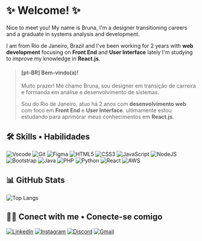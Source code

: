 # ✨ Welcome! ✨
Nice to meet you! My name is Bruna, I'm a designer transitioning careers and a graduate in systems analysis and development.

I am from Rio de Janeiro, Brazil and I've been working for 2 years with **web development** focusing on **Front End** and **User Interface** lately I'm studying to improve my knowledge in **React.js**.

> #### [pt-BR] Bem-vindo(a)!
> Muito prazer! Me chamo Bruna, sou designer em transição de carreira e formanda em análise e desenvolvimento de sistemas.
> >
> Sou do Rio de Janeiro, atuo há 2 anos com **desenvolvimento web** com foco em **Front End** e **User Interface**. ultimamente estou estudando para aprimorar meus conhecimentos em **React.js**.

## 🛠️ Skills • Habilidades 
![Vscode](https://img.shields.io/badge/Vscode-007ACC?style=for-the-badge&logo=vscode&logoColor=white)
![Git](https://img.shields.io/badge/GIT-E44C30?style=for-the-badge&logo=git&logoColor=white)
![Figma](https://img.shields.io/badge/Figma-696969?style=for-the-badge&logo=figma&logoColor=figma)
![HTML5](https://img.shields.io/badge/HTML5-E34F26?style=for-the-badge&logo=html5&logoColor=white)
![CSS3](https://img.shields.io/badge/CSS3-1572B6?style=for-the-badge&logo=css3&logoColor=white)
![JavaScript](https://img.shields.io/badge/JavaScript-F7DF1E?style=for-the-badge&logo=javascript&logoColor=black)
![NodeJS](https://img.shields.io/badge/node.js-6DA55F?style=for-the-badge&logo=node.js&logoColor=white)
![Bootstrap](https://img.shields.io/badge/Boostrap-6610f2?style=for-the-badge&logo=bootstrap&logoColor=white)
![Java](https://img.shields.io/badge/java-%23ED8B00.svg?style=for-the-badge&logo=openjdk&logoColor=white)
![PHP](https://img.shields.io/badge/PHP-777BB4?style=for-the-badge&logo=php&logoColor=white)
![Python](https://img.shields.io/badge/python-3670A0?style=for-the-badge&logo=python&logoColor=ffdd54)
![React](https://img.shields.io/badge/React-20232A?style=for-the-badge&logo=react&logoColor=61DAFB)
![AWS](https://img.shields.io/badge/-AWS-141f2e?style=for-the-badge&logo=amazon-web-services&logoColor=f90)

## 📊 GitHub Stats 
![Top Langs](https://github-readme-stats-git-masterrstaa-rickstaa.vercel.app/api/top-langs/?username=brunamotta&layout=compact&theme=dracula&bg_color=000&)

## 👋🏼 Conect with me • Conecte-se comigo 
[![LinkedIn](https://img.shields.io/badge/LinkedIn-0077B5?style=for-the-badge&logo=linkedin&logoColor=white)](https://www.linkedin.com/in/brunamottap/)
[![Instagram](https://img.shields.io/badge/-Instagram-%23E4405F?style=for-the-badge&logo=instagram&logoColor=white)](https://www.instagram.com/brunamottap/)
[![Discord](https://img.shields.io/badge/Discord-7289DA?style=for-the-badge&logo=discord&logoColor=white)](https://discord.com/channels/@brunamotta/)
[![Gmail](https://img.shields.io/badge/Gmail-333333?style=for-the-badge&logo=gmail&logoColor=red)](mailto:brunamottap@gmail.com)
